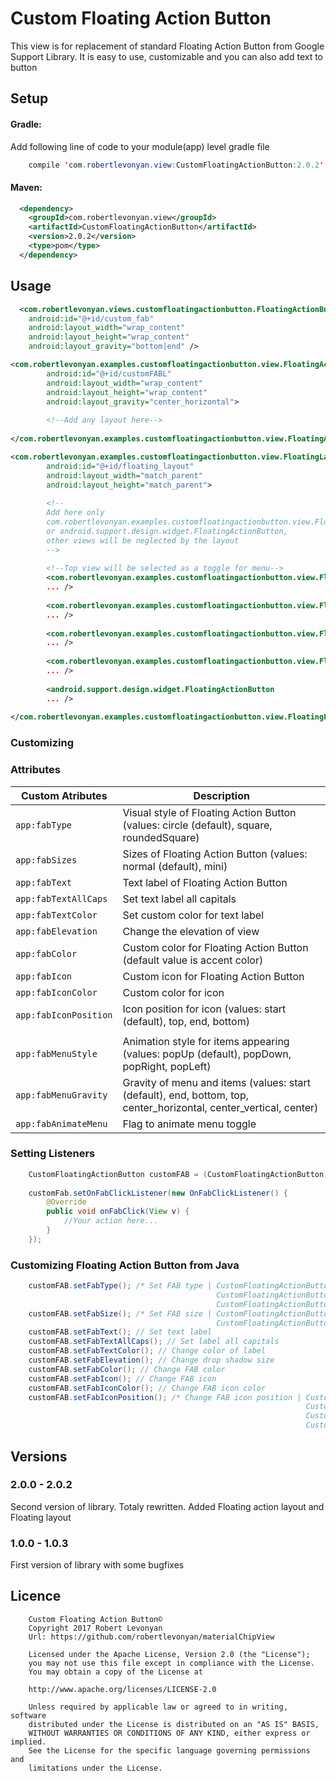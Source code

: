 # Custom Floating Action Button
This view is for replacement of standard Floating Action Button from Google Support Library. It is easy to use, customizable and you can also add text to button

<!--- [![Android Arsenal](https://github.com/robertlevonyan/customFloatingActionButton/blob/master/Images/aa.png)](https://android-arsenal.com/details/1/5396)--->

## Setup

#### Gradle:

Add following line of code to your module(app) level gradle file

```java
    compile 'com.robertlevonyan.view:CustomFloatingActionButton:2.0.2'
```

#### Maven:

```xml
  <dependency>
    <groupId>com.robertlevonyan.view</groupId>
    <artifactId>CustomFloatingActionButton</artifactId>
    <version>2.0.2</version>
    <type>pom</type>
  </dependency>
```

## Usage

```xml
  <com.robertlevonyan.views.customfloatingactionbutton.FloatingActionButton
    android:id="@+id/custom_fab"
    android:layout_width="wrap_content"
    android:layout_height="wrap_content"
    android:layout_gravity="bottom|end" />
```

```xml
<com.robertlevonyan.examples.customfloatingactionbutton.view.FloatingActionLayout
        android:id="@+id/customFABL"
        android:layout_width="wrap_content"
        android:layout_height="wrap_content"
        android:layout_gravity="center_horizontal">
        
        <!--Add any layout here-->
        
</com.robertlevonyan.examples.customfloatingactionbutton.view.FloatingActionLayout>        
```

```xml
<com.robertlevonyan.examples.customfloatingactionbutton.view.FloatingLayout
        android:id="@+id/floating_layout"
        android:layout_width="match_parent"
        android:layout_height="match_parent">
        
        <!--
        Add here only 
        com.robertlevonyan.examples.customfloatingactionbutton.view.FloatingActionButton 
        or android.support.design.widget.FloatingActionButton,
        other views will be neglected by the layout
        -->
        
        <!--Top view will be selected as a toggle for menu-->
        <com.robertlevonyan.examples.customfloatingactionbutton.view.FloatingActionButton 
        ... />
        
        <com.robertlevonyan.examples.customfloatingactionbutton.view.FloatingActionButton 
        ... />
        
        <com.robertlevonyan.examples.customfloatingactionbutton.view.FloatingActionButton 
        ... />
        
        <com.robertlevonyan.examples.customfloatingactionbutton.view.FloatingActionButton 
        ... />
        
        <android.support.design.widget.FloatingActionButton
        ... />
        
</com.robertlevonyan.examples.customfloatingactionbutton.view.FloatingLayout>
```


### Customizing



### Attributes

|Custom Atributes      |Description                                                                              |
|----------------------|-----------------------------------------------------------------------------------------|
|`app:fabType`         |Visual style of Floating Action Button (values: circle (default), square, roundedSquare) |
|`app:fabSizes`        |Sizes of Floating Action Button (values: normal (default), mini)                         |
|`app:fabText`         |Text label of Floating Action Button                                                     |
|`app:fabTextAllCaps`  |Set text label all capitals                                                              |
|`app:fabTextColor`    |Set custom color for text label                                                          |
|`app:fabElevation`    |Change the elevation of view                                                             |
|`app:fabColor`        |Custom color for Floating Action Button (default value is accent color)                  |
|`app:fabIcon`         |Custom icon for Floating Action Button                                                   |
|`app:fabIconColor`    |Custom color for icon                                                                    |
|`app:fabIconPosition` |Icon position for icon (values: start (default), top, end, bottom)                       |
|                      |                                                                                         |
|`app:fabMenuStyle`    |Animation style for items appearing (values: popUp (default), popDown, popRight, popLeft)|
|`app:fabMenuGravity`  |Gravity of menu and items (values: start (default), end, bottom, top, center_horizontal, center_vertical, center)|
|`app:fabAnimateMenu`  |Flag to animate menu toggle                                                              |

### Setting Listeners

```java
    CustomFloatingActionButton customFAB = (CustomFloatingActionButton) findViewById(R.id.custom_fab);
    
    customFab.setOnFabClickListener(new OnFabClickListener() {
        @Override
        public void onFabClick(View v) {
            //Your action here...
        }
    });
```

### Customizing Floating Action Button from Java

```java
    customFAB.setFabType(); /* Set FAB type | CustomFloatingActionButton.FAB_TYPE_CIRCLE, 
                                              CustomFloatingActionButton.FAB_TYPE_SQUARE, 
                                              CustomFloatingActionButton.FAB_TYPE_ROUNDED_SQUARE */                                              
    customFAB.setFabSize(); /* Set FAB size | CustomFloatingActionButton.FAB_SIZE_NORMAL, 
                                              CustomFloatingActionButton.FAB_SIZE_MINI */
    customFAB.setFabText(); // Set text label
    customFAB.setFabTextAllCaps(); // Set label all capitals
    customFAB.setFabTextColor(); // Change color of label
    customFAB.setFabElevation(); // Change drop shadow size
    customFAB.setFabColor(); // Change FAB color
    customFAB.setFabIcon(); // Change FAB icon
    customFAB.setFabIconColor(); // Change FAB icon color
    customFAB.setFabIconPosition(); /* Change FAB icon position | CustomFloatingActionButton.FAB_ICON_START, 
                                                                  CustomFloatingActionButton.FAB_ICON_TOP,
                                                                  CustomFloatingActionButton.FAB_ICON_END, 
                                                                  CustomFloatingActionButton.FAB_ICON_BOTTOM */
```

## Versions

###  2.0.0 - 2.0.2

Second version of library.
Totaly rewritten.
Added Floating action layout and Floating layout

###  1.0.0 - 1.0.3

First version of library with some bugfixes

## Licence

```
    Custom Floating Action Button©
    Copyright 2017 Robert Levonyan
    Url: https://github.com/robertlevonyan/materialChipView
    
    Licensed under the Apache License, Version 2.0 (the "License");
    you may not use this file except in compliance with the License.
    You may obtain a copy of the License at

    http://www.apache.org/licenses/LICENSE-2.0

    Unless required by applicable law or agreed to in writing, software
    distributed under the License is distributed on an "AS IS" BASIS,
    WITHOUT WARRANTIES OR CONDITIONS OF ANY KIND, either express or implied.
    See the License for the specific language governing permissions and
    limitations under the License.
```
    
